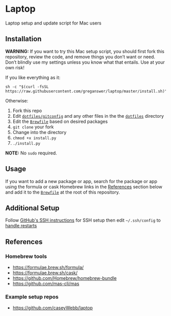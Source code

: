 # Laptop

Laptop setup and update script for Mac users

## Installation

**WARNING:** If you want to try this Mac setup script, you should first fork this repository, review the code, and remove things you don’t want or need. Don’t blindly use my settings unless you know what that entails. Use at your own risk!

If you like everything as it:

    sh -c "$(curl -fsSL https://raw.githubusercontent.com/greganswer/laptop/master/install.sh)"

Otherwise:

1. Fork this repo
2. Edit [`dotfiles/gitconfig`](./dotfiles/gitconfig) and any other files in the the [`dotfiles`](./dotfiles) directory
3. Edit the [`Brewfile`](./Brewfile) based on desired packages
4. `git clone` your fork
5. Change into the directory
6. `chmod +x install.py`
7. `./install.py`

**NOTE:** No `sudo` required.

## Usage

If you want to add a new package or app, search for the package or app using the 
formula or cask Homebrew links in the [References](#references) section below 
and add it to the [`Brewfile`](./Brewfile) at the root of this repository.

## Additional Setup

Follow [GitHub's SSH instructions](https://help.github.com/en/articles/connecting-to-github-with-ssh) 
for SSH setup then edit `~/.ssh/config` to [handle restarts](https://stackoverflow.com/a/41145954)

## References

### Homebrew tools

- https://formulae.brew.sh/formula/
- https://formulae.brew.sh/cask/
- https://github.com/Homebrew/homebrew-bundle
- https://github.com/mas-cli/mas

### Example setup repos

- https://github.com/caseyWebb/laptop
